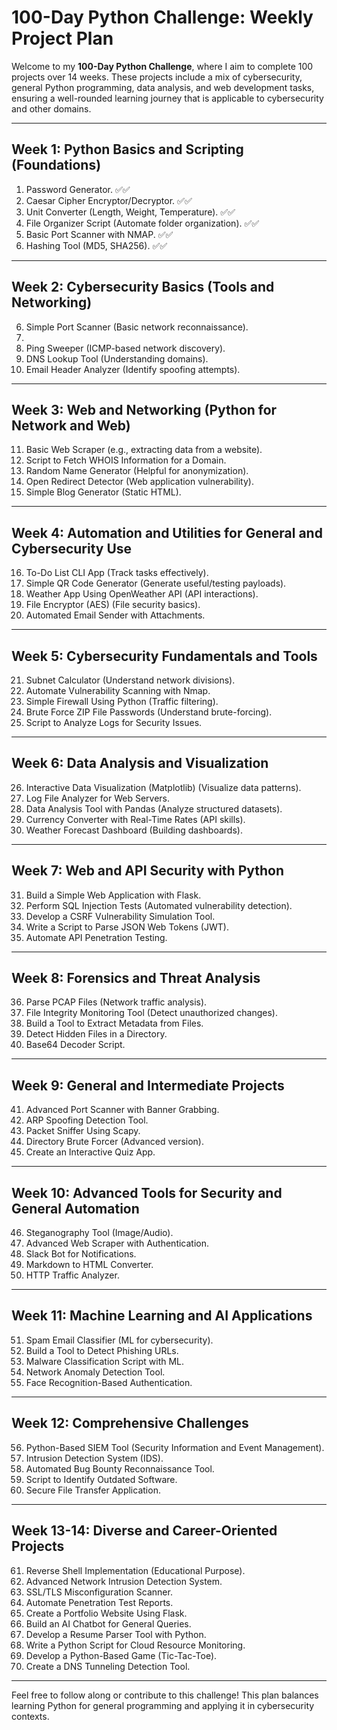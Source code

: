# 100-Day Python Challenge: Weekly Project Plan

Welcome to my **100-Day Python Challenge**, where I aim to complete 100 projects over 14 weeks. These projects include a mix of cybersecurity, general Python programming, data analysis, and web development tasks, ensuring a well-rounded learning journey that is applicable to cybersecurity and other domains.

---

## Week 1: Python Basics and Scripting (Foundations)
1. Password Generator. ✅✅
2. Caesar Cipher Encryptor/Decryptor. ✅✅
3. Unit Converter (Length, Weight, Temperature). ✅✅
4. File Organizer Script (Automate folder organization). ✅✅
5. Basic Port Scanner with NMAP.  ✅✅
6. Hashing Tool (MD5, SHA256). ✅✅
---

## Week 2: Cybersecurity Basics (Tools and Networking)
6. Simple Port Scanner (Basic network reconnaissance).
7. 
8. Ping Sweeper (ICMP-based network discovery).
9. DNS Lookup Tool (Understanding domains).
10. Email Header Analyzer (Identify spoofing attempts).

---

## Week 3: Web and Networking (Python for Network and Web)
11. Basic Web Scraper (e.g., extracting data from a website).
12. Script to Fetch WHOIS Information for a Domain.
13. Random Name Generator (Helpful for anonymization).
14. Open Redirect Detector (Web application vulnerability).
15. Simple Blog Generator (Static HTML).

---

## Week 4: Automation and Utilities for General and Cybersecurity Use
16. To-Do List CLI App (Track tasks effectively).
17. Simple QR Code Generator (Generate useful/testing payloads).
18. Weather App Using OpenWeather API (API interactions).
19. File Encryptor (AES) (File security basics).
20. Automated Email Sender with Attachments.

---

## Week 5: Cybersecurity Fundamentals and Tools
21. Subnet Calculator (Understand network divisions).
22. Automate Vulnerability Scanning with Nmap.
23. Simple Firewall Using Python (Traffic filtering).
24. Brute Force ZIP File Passwords (Understand brute-forcing).
25. Script to Analyze Logs for Security Issues.

---

## Week 6: Data Analysis and Visualization
26. Interactive Data Visualization (Matplotlib) (Visualize data patterns).
27. Log File Analyzer for Web Servers.
28. Data Analysis Tool with Pandas (Analyze structured datasets).
29. Currency Converter with Real-Time Rates (API skills).
30. Weather Forecast Dashboard (Building dashboards).

---

## Week 7: Web and API Security with Python
31. Build a Simple Web Application with Flask.
32. Perform SQL Injection Tests (Automated vulnerability detection).
33. Develop a CSRF Vulnerability Simulation Tool.
34. Write a Script to Parse JSON Web Tokens (JWT).
35. Automate API Penetration Testing.

---

## Week 8: Forensics and Threat Analysis
36. Parse PCAP Files (Network traffic analysis).
37. File Integrity Monitoring Tool (Detect unauthorized changes).
38. Build a Tool to Extract Metadata from Files.
39. Detect Hidden Files in a Directory.
40. Base64 Decoder Script.

---

## Week 9: General and Intermediate Projects
41. Advanced Port Scanner with Banner Grabbing.
42. ARP Spoofing Detection Tool.
43. Packet Sniffer Using Scapy.
44. Directory Brute Forcer (Advanced version).
45. Create an Interactive Quiz App.

---

## Week 10: Advanced Tools for Security and General Automation
46. Steganography Tool (Image/Audio).
47. Advanced Web Scraper with Authentication.
48. Slack Bot for Notifications.
49. Markdown to HTML Converter.
50. HTTP Traffic Analyzer.

---

## Week 11: Machine Learning and AI Applications
51. Spam Email Classifier (ML for cybersecurity).
52. Build a Tool to Detect Phishing URLs.
53. Malware Classification Script with ML.
54. Network Anomaly Detection Tool.
55. Face Recognition-Based Authentication.

---

## Week 12: Comprehensive Challenges
56. Python-Based SIEM Tool (Security Information and Event Management).
57. Intrusion Detection System (IDS).
58. Automated Bug Bounty Reconnaissance Tool.
59. Script to Identify Outdated Software.
60. Secure File Transfer Application.

---

## Week 13-14: Diverse and Career-Oriented Projects
61. Reverse Shell Implementation (Educational Purpose).
62. Advanced Network Intrusion Detection System.
63. SSL/TLS Misconfiguration Scanner.
64. Automate Penetration Test Reports.
65. Create a Portfolio Website Using Flask.
66. Build an AI Chatbot for General Queries.
67. Develop a Resume Parser Tool with Python.
68. Write a Python Script for Cloud Resource Monitoring.
69. Develop a Python-Based Game (Tic-Tac-Toe).
70. Create a DNS Tunneling Detection Tool.

---

Feel free to follow along or contribute to this challenge! This plan balances learning Python for general programming and applying it in cybersecurity contexts.
